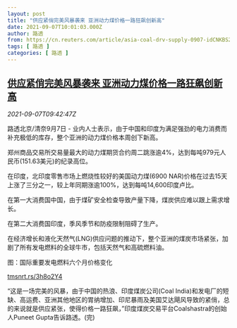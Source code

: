 ```yaml
---
layout: post
title: "供应紧俏完美风暴袭来 亚洲动力煤价格一路狂飙创新高"
date: 2021-09-07T10:01:03.000Z
author: 路透
from: https://cn.reuters.com/article/asia-coal-drv-supply-0907-idCNKBS2G30NR
tags: [ 路透 ]
categories: [ 路透 ]
---
```

<!--1631008863000-->
[供应紧俏完美风暴袭来 亚洲动力煤价格一路狂飙创新高](https://cn.reuters.com/article/asia-coal-drv-supply-0907-idCNKBS2G30NR)
------

<div>
<div><i>2021-09-07T09:42:47Z</i></div><p>路透北京/清奈9月7日 - 业内人士表示，由于中国和印度为满足强劲的电力消费而补充极低的库存，整个亚洲的动力煤价格本周创下新高。</p><p>郑州商品交易所交易量最大的动力煤期货合约周二跳涨逾4%，达到每吨979元人民币(151.63美元)的纪录高位。</p><p>在印度，北印度零售市场上燃烧性较好的美国动力煤(6900 NAR)价格在过去15天上涨了三分之一，较上年同期涨逾100%，达到每吨14,600印度卢比。</p><p>在第一大消费国中国，由于煤矿安全检查导致产量下降，煤炭供应难以跟上需求增长。</p><p>在第二大消费国印度，季风季节和防疫限制阻碍了生产。</p><p>在经济增长和液化天然气(LNG)供应问题的推动下，整个亚洲的煤炭市场紧张，加剧了所有发电燃料的全球牛市，包括天然气和高硫燃料油。</p><p>图：国际重要发电燃料六个月价格变化</p><p><a href="https://tmsnrt.rs/3h8o2Y4">tmsnrt.rs/3h8o2Y4</a></p><p>“这是一场完美的风暴，由于中国的热浪、印度煤炭公司(Coal India)和发电厂的短缺、高运费、亚洲其他地区的胃纳增加、印尼暴雨及美国艾达飓风导致的紧俏，总的来说就是供应紧张，使得价格一路狂飙，”印度煤炭交易平台Coalshastra的创始人Puneet Gupta告诉路透。(完)</p>
</div>
